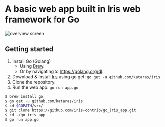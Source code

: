 # A basic web app built in Iris web framework for Go

![overview screen](readme_screen.png)

## Getting started

1. Install Go (Golang)
    * Using [Brew](https://brew.sh/).
    * Or by navigating to https://golang.org/dl.
2. Download & Install [Iris](https://iris-go.com) using go get: `go get -u github.com/kataras/iris`
3. Clone the repository.
4. Run the web app: `go run app.go`

```bash
$ brew install go
$ go get -u github.com/kataras/iris
$ cd $GOPATH/src/
$ git clone https://github.com/iris-contrib/go_iris_app.git
$ cd ./go_iris_app
$ go run app.go
```

